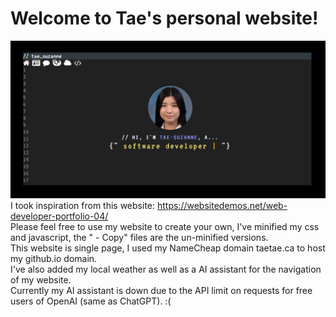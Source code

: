 Welcome to Tae's personal website!
==================================

![preview](https://github.com/teatae/teatae.github.io/blob/main/assets/preview.png?raw=true)
I took inspiration from this website: https://websitedemos.net/web-developer-portfolio-04/  
Please feel free to use my website to create your own, I've minified my css and javascript, the " - Copy" files are the un-minified versions.  
This website is single page, I used my NameCheap domain taetae.ca to host my github.io domain.  
I've also added my local weather as well as a AI assistant for the navigation of my website.  
Currently my AI assistant is down due to the API limit on requests for free users of OpenAI (same as ChatGPT). :(  
